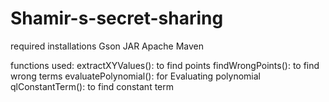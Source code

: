 # Shamir-s-secret-sharing
required installations
Gson JAR
Apache Maven

functions used:
extractXYValues(): to find points
findWrongPoints(): to find wrong terms
evaluatePolynomial(): for  Evaluating polynomial
qlConstantTerm(): to find constant term
